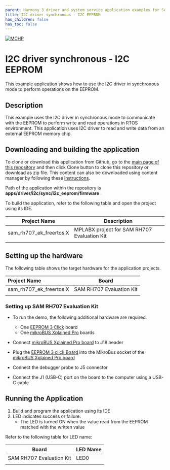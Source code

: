 ```yaml
---
parent: Harmony 3 driver and system service application examples for SAM RH707 family
title: I2C driver synchronous - I2C EEPROM 
has_children: false
has_toc: false
---
```


[![MCHP](https://www.microchip.com/ResourcePackages/Microchip/assets/dist/images/logo.png)](https://www.microchip.com)

# I2C driver synchronous - I2C EEPROM

This example application shows how to use the I2C driver in synchronous mode to perform operations on the EEPROM.

## Description

This example uses the I2C driver in synchronous mode to communicate with the EEPROM to perform write and read operations in RTOS environment. This application uses I2C driver to read and write data from an external EEPROM memory chip.

## Downloading and building the application

To clone or download this application from Github, go to the [main page of this repository](https://github.com/Microchip-MPLAB-Harmony/core_apps_sam_rh707) and then click Clone button to clone this repository or download as zip file.
This content can also be downloaded using content manager by following these [instructions](https://github.com/Microchip-MPLAB-Harmony/contentmanager/wiki).

Path of the application within the repository is **apps/driver/i2c/sync/i2c_eeprom/firmware** .

To build the application, refer to the following table and open the project using its IDE.

| Project Name      | Description                                    |
| ----------------- | ---------------------------------------------- |
| sam_rh707_ek_freertos.X | MPLABX project for SAM RH707 Evaluation Kit |
|||

## Setting up the hardware

The following table shows the target hardware for the application projects.

| Project Name| Board|
|:---------|:---------:|
| sam_rh707_ek_freertos.X | SAM RH707 Evaluation Kit |
|||

### Setting up SAM RH707 Evaluation Kit

- To run the demo, the following additional hardware are required:
  - One [EEPROM 3 Click](https://www.mikroe.com/eeprom-3-click) board
  - One [mikroBUS Xplained Pro](https://www.microchip.com/developmenttools/ProductDetails/ATMBUSADAPTER-XPRO) boards

- Connect [mikroBUS Xplained Pro board](https://www.microchip.com/developmenttools/ProductDetails/ATMBUSADAPTER-XPRO) to J18 header
- Plug the [EEPROM 3 click Board](https://www.mikroe.com/eeprom-3-click) into the MikroBus socket of the [mikroBUS Xplained Pro board](https://www.microchip.com/developmenttools/ProductDetails/ATMBUSADAPTER-XPRO)
- Connect the debugger probe to J5 connector
- Connect the J1 (USB-C) port on the board to the computer using a USB-C cable

## Running the Application

1. Build and program the application using its IDE
2. LED indicates success or failure:
    - The LED is turned ON when the value read from the EEPROM matched with the written value

Refer to the following table for LED name:

| Board | LED Name |
| ----- | -------- |
|  SAM RH707 Evaluation Kit | LED0 |
|||
